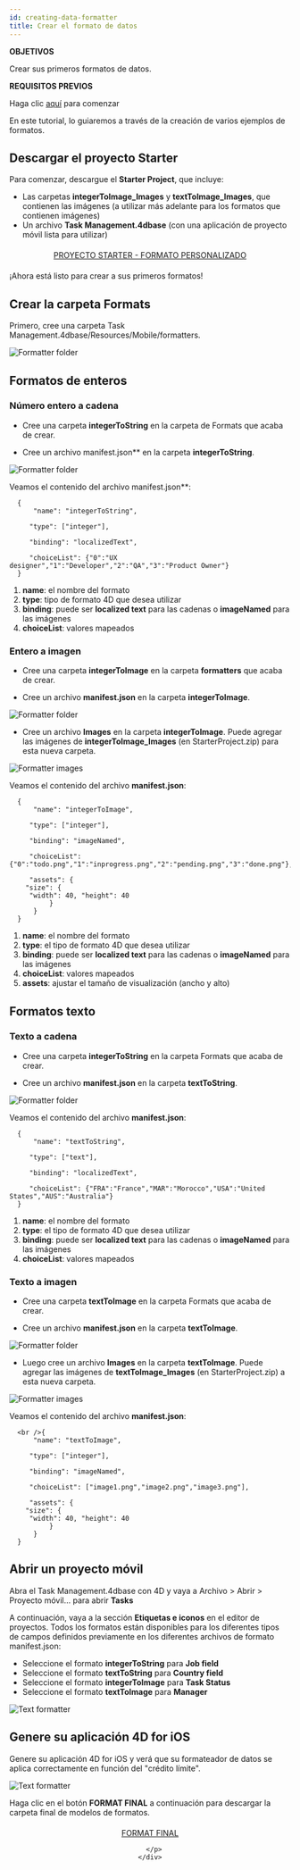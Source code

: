 ```yaml
---
id: creating-data-formatter
title: Crear el formato de datos
---
```


<div class = "objectives"> 

**OBJETIVOS**

Crear sus primeros formatos de datos.</div> <div class = "prerequisites"> 

**REQUISITOS PREVIOS**

Haga clic [aquí](prerequisites.html) para comenzar</div> 

En este tutorial, lo guiaremos a través de la creación de varios ejemplos de formatos.

## Descargar el proyecto Starter

Para comenzar, descargue el **Starter Project**, que incluye:

* Las carpetas **integerToImage_Images** y **textToImage_Images**, que contienen las imágenes (a utilizar más adelante para los formatos que contienen imágenes)
* Un archivo **Task Management.4dbase** (con una aplicación de proyecto móvil lista para utilizar)

<div style="text-align: center; margin-top: 20px; margin-bottom: 20px">
  <p>
    

<a class="button"
href="../assets/en/custom-formatter/CustomFormatterStarterProject.zip">PROYECTO STARTER - FORMATO PERSONALIZADO</a>

  </p>
</div>

¡Ahora está listo para crear a sus primeros formatos!

## Crear la carpeta Formats

Primero, cree una carpeta Task Management.4dbase/Resources/Mobile/formatters</em>.

![Formatter folder](assets/en/custom-formatter/formatter-folder.png)

## Formatos de enteros

### Número entero a cadena

* Cree una carpeta **integerToString** en la carpeta de Formats que acaba de crear.
* Cree un archivo </strong>manifest.json** en la carpeta **integerToString**.</li> </ul> 
    
    ![Formatter folder](assets/en/custom-formatter/formatter-folder-integertostring.png)
    
    Veamos el contenido del archivo </strong>manifest.json**:</p> 
    
        {
            "name": "integerToString",
        
           "type": ["integer"],
        
           "binding": "localizedText",
        
           "choiceList": {"0":"UX designer","1":"Developer","2":"QA","3":"Product Owner"}
        }
        
    
    1. **name**: el nombre del formato
    2. **type**: tipo de formato 4D que desea utilizar
    3. **binding**: puede ser **localized text** para las cadenas o **imageNamed** para las imágenes
    4. **choiceList**: valores mapeados
    
    ### Entero a imagen
    
    * Cree una carpeta **integerToImage** en la carpeta **formatters** que acaba de crear.
    
    * Cree un archivo **manifest.json** en la carpeta **integerToImage**.
    
    ![Formatter folder](assets/en/custom-formatter/formatter-folder-integertoimage.png)
    
    * Cree un archivo **Images** en la carpeta **integerToImage**. Puede agregar las imágenes de **integerToImage_Images** (en StarterProject.zip) para esta nueva carpeta.
    
    ![Formatter images](assets/en/custom-formatter/formatter-images-integertoimage.png)
    
    Veamos el contenido del archivo **manifest.json**:
    
        {
            "name": "integerToImage",
        
           "type": ["integer"],
        
           "binding": "imageNamed",
        
           "choiceList": {"0":"todo.png","1":"inprogress.png","2":"pending.png","3":"done.png"},
        
           "assets": {
          "size": {
           "width": 40, "height": 40
                }
            }
        }
        
    
    1. **name**: el nombre del formato
    2. **type**: el tipo de formato 4D que desea utilizar 
    3. **binding**: puede ser **localized text** para las cadenas o **imageNamed** para las imágenes
    4. **choiceList**: valores mapeados
    5. **assets**: ajustar el tamaño de visualización (ancho y alto)
    
    ## Formatos texto
    
    ### Texto a cadena
    
    * Cree una carpeta **integerToString** en la carpeta Formats que acaba de crear.
    
    * Cree un archivo **manifest.json** en la carpeta **textToString**.
    
    ![Formatter folder](assets/en/custom-formatter/formatter-folder-texttostring.png)
    
    Veamos el contenido del archivo **manifest.json**:
    
        {
            "name": "textToString",
        
           "type": ["text"],
        
           "binding": "localizedText",
        
           "choiceList": {"FRA":"France","MAR":"Morocco","USA":"United States","AUS":"Australia"}
        }
        
    
    1. **name**: el nombre del formato
    2. **type**: el tipo de formato 4D que desea utilizar
    3. **binding**: puede ser **localized text** para las cadenas o **imageNamed** para las imágenes
    4. **choiceList**: valores mapeados
    
    ### Texto a imagen
    
    * Cree una carpeta **textToImage** en la carpeta Formats que acaba de crear.
    
    * Cree un archivo **manifest.json** en la carpeta **textToImage**.
    
    ![Formatter folder](assets/en/custom-formatter/formatter-folder-textToImage.png)
    
    * Luego cree un archivo **Images** en la carpeta **textToImage**. Puede agregar las imágenes de **textToImage_Images** (en StarterProject.zip) a esta nueva carpeta.
    
    ![Formatter images](assets/en/custom-formatter/formatter-images-textToImage.png)
    
    Veamos el contenido del archivo **manifest.json**:
    
        <br />{
            "name": "textToImage",
        
           "type": ["integer"],
        
           "binding": "imageNamed",
        
           "choiceList": ["image1.png","image2.png","image3.png"],
        
           "assets": {
          "size": {
           "width": 40, "height": 40
                }
            }
        }
        
        
    
    ## Abrir un proyecto móvil
    
    Abra el Task Management.4dbase con 4D y vaya a Archivo > Abrir > Proyecto móvil... para abrir **Tasks**
    
    A continuación, vaya a la sección **Etiquetas e iconos** en el editor de proyectos. Todos los formatos están disponibles para los diferentes tipos de campos definidos previamente en los diferentes archivos de formato manifest.json:
    
    * Seleccione el formato **integerToString** para **Job field**
    * Seleccione el formato **textToString** para **Country field**
    * Seleccione el formato **integerToImage** para **Task Status**
    * Seleccione el formato **textToImage** para **Manager**
    
    ![Text formatter](assets/en/custom-formatter/formatters-icons-&-labels.png)
    
    ## Genere su aplicación 4D for iOS
    
    Genere su aplicación 4D for iOS y verá que su formateador de datos se aplica correctamente en función del "crédito límite".
    
    ![Text formatter](assets/en/custom-formatter/formatters-final-result.png)
    
    Haga clic en el botón **FORMAT FINAL** a continuación para descargar la carpeta final de modelos de formatos. 
    
    <div style="text-align: center; margin-top: 20px">
      <p>
        

<a class="button"
href="../assets/en/custom-formatter/CustomFormattersFinalProject.zip">FORMAT FINAL</a>

      </p>
    </div>